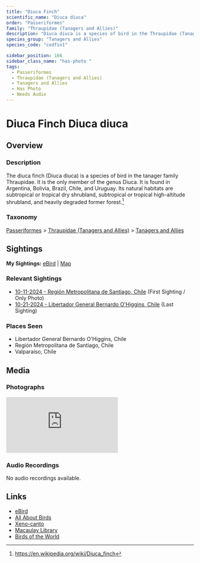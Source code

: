 ```yaml
---
title: "Diuca Finch"
scientific_name: "Diuca diuca"
order: "Passeriformes"
family: "Thraupidae (Tanagers and Allies)"
description: "Diuca diuca is a species of bird in the Thraupidae (Tanagers and Allies) family. It has been observed 9 times. It has been photographed."
species_group: "Tanagers and Allies"
species_code: "codfin1"

sidebar_position: 166
sidebar_class_name: "has-photo "
tags: 
  - Passeriformes
  - Thraupidae (Tanagers and Allies)
  - Tanagers and Allies
  - Has Photo
  - Needs Audio
---
```


# Diuca Finch <span className='sci_name'>Diuca diuca</span>

## Overview

### Description
The diuca finch (Diuca diuca) is a species of bird in the tanager family Thraupidae. It is the only member of the genus Diuca. It is found in Argentina, Bolivia, Brazil, Chile, and Uruguay. Its natural habitats are subtropical or tropical dry shrubland, subtropical or tropical high-altitude shrubland, and heavily degraded former forest.[^1]

[^1]: https://en.wikipedia.org/wiki/Diuca_finch

### Taxonomy
[Passeriformes](/tags/passeriformes) > [Thraupidae (Tanagers and Allies)](/tags/thraupidae-tanagers-and-allies) > [Tanagers and Allies](/tags/tanagers-and-allies)


## Sightings

**My Sightings:** [eBird](https://ebird.org/lifelist?r=world&time=life&spp=codfin1) | [Map](/map?species_code=codfin1)

### Relevant Sightings

* [10-11-2024 - Región Metropolitana de Santiago, Chile](https://ebird.org/checklist/S198398135) (First Sighting / Only Photo)
* [10-21-2024 - Libertador General Bernardo O'Higgins, Chile](https://ebird.org/checklist/S199827532) (Last Sighting)

### Places Seen

* Libertador General Bernardo O'Higgins, Chile
* Región Metropolitana de Santiago, Chile
* Valparaíso, Chile



## Media
### Photographs
<iframe className="photo_iframe vertical" src="https://macaulaylibrary.org/asset/625246637/embed" frameBorder="0" allowFullScreen></iframe>

### Audio Recordings
No audio recordings available.

## Links
* [eBird](https://ebird.org/species/codfin1) 
* [All About Birds](https://www.allaboutbirds.org/guide/codfin1) 
* [Xeno-canto](https://www.xeno-canto.org/species/diuca-diuca) 
* [Macaulay Library](https://search.macaulaylibrary.org/catalog?taxonCode=codfin1&sort=rating_rank_desc)
* [Birds of the World](https://birdsoftheworld.org/bow/species/codfin1)
